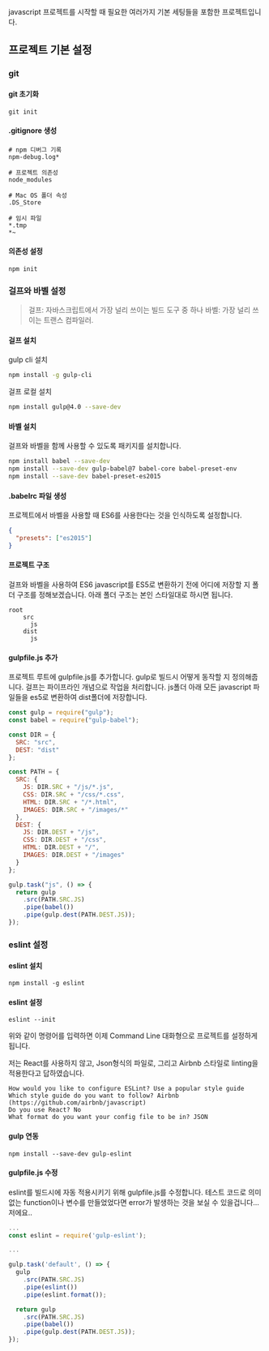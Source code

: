 javascript 프로젝트를 시작할 때 필요한 여러가지 기본 세팅들을 포함한 프로젝트입니다.

## 프로젝트 기본 설정

### git

#### git 초기화

```
git init
```

#### .gitignore 생성

```
# npm 디버그 기록
npm-debug.log*

# 프로젝트 의존성
node_modules

# Mac OS 폴더 속성
.DS_Store

# 임시 파일
*.tmp
*~
```

#### 의존성 설정

```
npm init
```

### 걸프와 바벨 설정

> 걸프: 자바스크립트에서 가장 널리 쓰이는 빌드 도구 중 하나
> 바벨: 가장 널리 쓰이는 트랜스 컴파일러.

#### 걸프 설치

gulp cli 설치

```bash
npm install -g gulp-cli
```

걸프 로컬 설치

```bash
npm install gulp@4.0 --save-dev
```

#### 바벨 설치

걸프와 바벨을 함께 사용할 수 있도록 패키지를 설치합니다.

```bash
npm install babel --save-dev
npm install --save-dev gulp-babel@7 babel-core babel-preset-env
npm install --save-dev babel-preset-es2015
```

#### .babelrc 파일 생성

프로젝트에서 바벨을 사용할 때 ES6를 사용한다는 것을 인식하도록 설정합니다.

```json
{
  "presets": ["es2015"]
}
```

#### 프로젝트 구조

걸프와 바벨을 사용하여 ES6 javascript를 ES5로 변환하기 전에 어디에 저장할 지 폴더 구조를 정해보겠습니다.
아래 폴더 구조는 본인 스타일대로 하시면 됩니다.

```
root
    src
      js
    dist
      js
```

#### gulpfile.js 추가

프로젝트 루트에 gulpfile.js를 추가합니다. gulp로 빌드시 어떻게 동작할 지 정의해줍니다.
걸프는 파이프라인 개념으로 작업을 처리합니다. js폴더 아래 모든 javascript 파일들을 es5로 변환하여 dist폴더에 저장합니다.

```js
const gulp = require("gulp");
const babel = require("gulp-babel");

const DIR = {
  SRC: "src",
  DEST: "dist"
};

const PATH = {
  SRC: {
    JS: DIR.SRC + "/js/*.js",
    CSS: DIR.SRC + "/css/*.css",
    HTML: DIR.SRC + "/*.html",
    IMAGES: DIR.SRC + "/images/*"
  },
  DEST: {
    JS: DIR.DEST + "/js",
    CSS: DIR.DEST + "/css",
    HTML: DIR.DEST + "/",
    IMAGES: DIR.DEST + "/images"
  }
};

gulp.task("js", () => {
  return gulp
    .src(PATH.SRC.JS)
    .pipe(babel())
    .pipe(gulp.dest(PATH.DEST.JS));
});
```

### eslint 설정

#### eslint 설치

```
npm install -g eslint
```

#### eslint 설정

```
eslint --init
```

위와 같이 명령어를 입력하면 이제 Command Line 대화형으로 프로젝트를 설정하게 됩니다.

저는 React를 사용하지 않고, Json형식의 파일로, 그리고 Airbnb 스타일로 linting을 적용한다고 답하였습니다.

```
How would you like to configure ESLint? Use a popular style guide
Which style guide do you want to follow? Airbnb (https://github.com/airbnb/javascript)
Do you use React? No
What format do you want your config file to be in? JSON
```

#### gulp 연동

```
npm install --save-dev gulp-eslint
```

#### gulpfile.js 수정

eslint를 빌드시에 자동 적용시키기 위해 gulpfile.js를 수정합니다.
테스트 코드로 의미없는 function이나 변수를 만들었었다면 error가 발생하는 것을 보실 수 있을겁니다... 저에요..

```js
...
const eslint = require('gulp-eslint');

...

gulp.task('default', () => {
  gulp
    .src(PATH.SRC.JS)
    .pipe(eslint())
    .pipe(eslint.format());

  return gulp
    .src(PATH.SRC.JS)
    .pipe(babel())
    .pipe(gulp.dest(PATH.DEST.JS));
});

```

